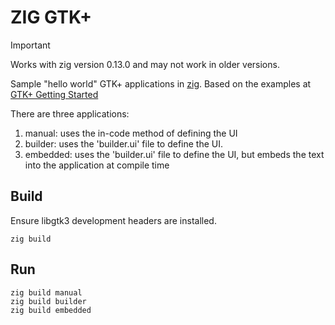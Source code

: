 # ZIG GTK+

> [!IMPORTANT]  
> Works with zig version 0.13.0 and may not work in older versions.

Sample "hello world" GTK+ applications in [zig](https://ziglang.org/). Based on the examples at [GTK+ Getting Started](https://developer.gnome.org/gtk3/stable/gtk-getting-started.html)

There are three applications:

1. manual: uses the in-code method of defining the UI
1. builder: uses the 'builder.ui' file to define the UI.
1. embedded: uses the 'builder.ui' file to define the UI, but embeds the text into the application at compile time


## Build

Ensure libgtk3 development headers are installed.

    zig build

## Run

    zig build manual
    zig build builder
    zig build embedded
